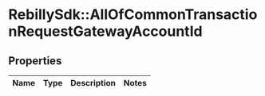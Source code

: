 # RebillySdk::AllOfCommonTransactionRequestGatewayAccountId

## Properties
Name | Type | Description | Notes
------------ | ------------- | ------------- | -------------

